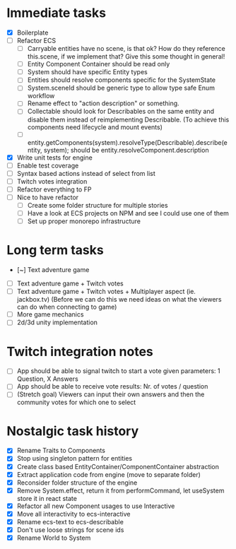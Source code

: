 # Immediate tasks

- [x] Boilerplate
- [ ] Refactor ECS
  - [ ] Carryable entities have no scene, is that ok? How do they reference this.scene, if we implement that? Give this some thought in general!
  - [ ] Entity Component Container should be read only
  - [ ] System should have specific Entity types
  - [ ] Entities should resolve components specific for the SystemState
  - [ ] System.sceneId should be generic type to allow type safe Enum workflow
  - [ ] Rename effect to "action description" or something.
  - [ ] Collectable should look for Describables on the same entity and disable them instead of reimplementing Describable.
        (To achieve this components need lifecycle and mount events)
  - [ ] entity.getComponents(system).resolveType(Describable).describe(entity, system);
        should be entity.resolveComponent<Describable>.description
- [x] Write unit tests for engine
- [ ] Enable test coverage
- [ ] Syntax based actions instead of select from list
- [ ] Twitch votes integration
- [ ] Refactor everything to FP
- [ ] Nice to have refactor
  - [ ] Create some folder structure for multiple stories
  - [ ] Have a look at ECS projects on NPM and see I could use one of them
  - [ ] Set up proper monorepo infrastructure

# Long term tasks

- [~] Text adventure game
- [ ] Text adventure game + Twitch votes
- [ ] Text adventure game + Twitch votes + Multiplayer aspect (ie. jackbox.tv)
      (Before we can do this we need ideas on what the viewers can do when connecting to game)
- [ ] More game mechanics
- [ ] 2d/3d unity implementation

# Twitch integration notes

- [ ] App should be able to signal twitch to start a vote given parameters: 1 Question, X Answers
- [ ] App should be able to receive vote results: Nr. of votes / question
- [ ] (Stretch goal) Viewers can input their own answers and then the community votes for which one to select

# Nostalgic task history

- [x] Rename Traits to Components
- [x] Stop using singleton pattern for entities
- [x] Create class based EntityContainer/ComponentContainer abstraction
- [x] Extract application code from engine (move to separate folder)
- [x] Reconsider folder structure of the engine
- [x] Remove System.effect, return it from performCommand, let useSystem store it in react state
- [x] Refactor all new Component usages to use Interactive
- [x] Move all interactivity to ecs-interactive
- [x] Rename ecs-text to ecs-describable
- [x] Don't use loose strings for scene ids
- [x] Rename World to System
